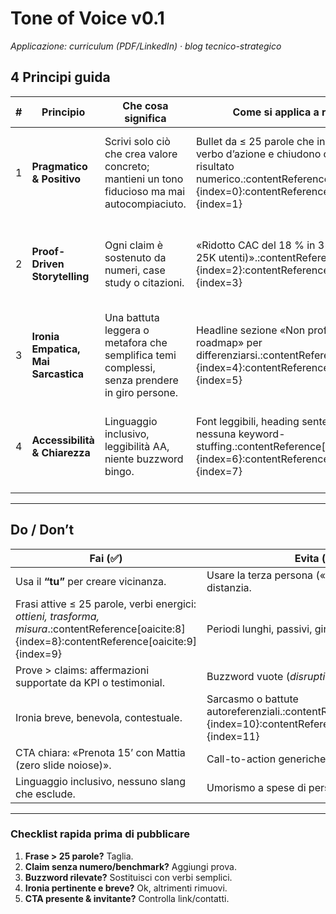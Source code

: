 # Tone of Voice v0.1  
*Applicazione: curriculum (PDF/LinkedIn) · blog tecnico-strategico*

## 4 Principi guida

| # | Principio | Che cosa significa | Come si applica a **resume** | Come si applica a **blog** |
|---|-----------|--------------------|------------------------------|----------------------------|
| 1 | **Pragmatico & Positivo** | Scrivi solo ciò che crea valore concreto; mantieni un tono fiducioso ma mai autocompiaciuto. | Bullet da ≤ 25 parole che iniziano con un verbo d’azione e chiudono con un risultato numerico.:contentReference[oaicite:0]{index=0}:contentReference[oaicite:1]{index=1} | Introdurre i post con una “quick-win” per il lettore; conclusione con next-step pratico. |
| 2 | **Proof-Driven Storytelling** | Ogni claim è sostenuto da numeri, case study o citazioni. | «Ridotto CAC del 18 % in 3 mesi (A/B 25K utenti)».:contentReference[oaicite:2]{index=2}:contentReference[oaicite:3]{index=3} | Grafici, screenshot o code-snippet che provano la tesi; link a fonte/benchmark esterno. |
| 3 | **Ironia Empatica, Mai Sarcastica** | Una battuta leggera o metafora che semplifica temi complessi, senza prendere in giro persone. | Headline sezione «Non profezie ma roadmap» per differenziarsi.:contentReference[oaicite:4]{index=4}:contentReference[oaicite:5]{index=5} | Analogie (“API come LEGO”) per spiegare concetti; tono colloquiale in seconda persona («tu»). |
| 4 | **Accessibilità & Chiarezza** | Linguaggio inclusivo, leggibilità AA, niente buzzword bingo. | Font leggibili, heading sentence-case; nessuna keyword-stuffing.:contentReference[oaicite:6]{index=6}:contentReference[oaicite:7]{index=7} | Frasi brevi, liste puntate, alt-text alle immagini; definisci acronimi alla prima occorrenza. |

---

## Do / Don’t

| Fai (✅) | Evita (🚫) |
|---------|------------|
| Usa il **“tu”** per creare vicinanza. | Usare la terza persona («Mattia ha…») che distanzia. |
| Frasi attive ≤ 25 parole, verbi energici: *ottieni, trasforma, misura*.:contentReference[oaicite:8]{index=8}:contentReference[oaicite:9]{index=9} | Periodi lunghi, passivi, giri di parole. |
| Prove > claims: affermazioni supportate da KPI o testimonial. | Buzzword vuote (*disruption, ninja, rockstar*). |
| Ironia breve, benevola, contestuale. | Sarcasmo o battute autoreferenziali.:contentReference[oaicite:10]{index=10}:contentReference[oaicite:11]{index=11} |
| CTA chiara: «Prenota 15’ con Mattia (zero slide noiose)». | Call-to-action generiche: *Contact me!* |
| Linguaggio inclusivo, nessuno slang che esclude. | Umorismo a spese di persone o categorie. |

---

### Checklist rapida prima di pubblicare
1. **Frase > 25 parole?** Taglia.  
2. **Claim senza numero/benchmark?** Aggiungi prova.  
3. **Buzzword rilevate?** Sostituisci con verbi semplici.  
4. **Ironia pertinente e breve?** Ok, altrimenti rimuovi.  
5. **CTA presente & invitante?** Controlla link/contatti.